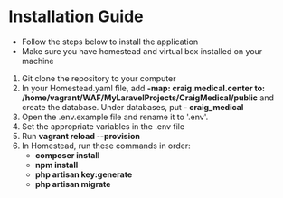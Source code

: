 # Installation Guide

* Follow the steps below to install the application
* Make sure you have homestead and virtual box installed on your machine

1. Git clone the repository to your computer
2. In your Homestead.yaml file, add **-map: craig.medical.center to: /home/vagrant/WAF/MyLaravelProjects/CraigMedical/public** and create the database. Under databases, put **-      craig_medical**
3. Open the .env.example file and rename it to '.env'. 
4. Set the appropriate variables in the .env file
5. Run **vagrant reload --provision**
6. In Homestead, run these commands in order:
   - **composer install**
   - **npm install** 
   - **php artisan key:generate**
   - **php artisan migrate**
